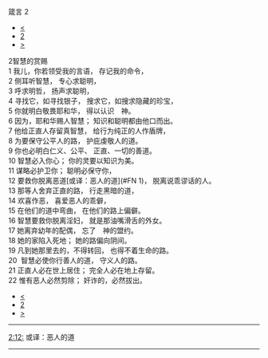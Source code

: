 ﻿





 箴言 2




* [<](bible/PRO01.md)
* [2](bible/PRO.md)
* [>](bible/PRO03.md)



 
2智慧的赏赐  
1 我儿，你若领受我的言语， 存记我的命令，  
2 侧耳听智慧， 专心求聪明，  
3 呼求明哲， 扬声求聪明，  
4 寻找它，如寻找银子， 搜求它，如搜求隐藏的珍宝，  
5 你就明白敬畏耶和华， 得以认识　神。  
6 因为，耶和华赐人智慧； 知识和聪明都由他口而出。  
7 他给正直人存留真智慧， 给行为纯正的人作盾牌，  
8 为要保守公平人的路， 护庇虔敬人的道。     
9 你也必明白仁义、公平、 正直、一切的善道。  
10 智慧必入你心； 你的灵要以知识为美。  
11 谋略必护卫你； 聪明必保守你，  
12 要救你脱离恶道[或译：恶人的道](#FN
1)， 脱离说乖谬话的人。  
13 那等人舍弃正直的路， 行走黑暗的道，  
14 欢喜作恶， 喜爱恶人的乖僻，  
15 在他们的道中弯曲， 在他们的路上偏僻。     
16 智慧要救你脱离淫妇， 就是那油嘴滑舌的外女。  
17 她离弃幼年的配偶， 忘了　神的盟约。  
18 她的家陷入死地； 她的路偏向阴间。  
19 凡到她那里去的，不得转回， 也得不着生命的路。     
20  智慧必使你行善人的道， 守义人的路。  
21 正直人必在世上居住； 完全人必在地上存留。  
22 惟有恶人必然剪除； 奸诈的，必然拔出。 
* [<](bible/PRO01.md)
* [2](bible/PRO.md)
* [>](bible/PRO03.md)





---


[2:12:](#V12)
或译：恶人的道




---









